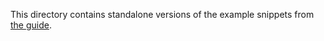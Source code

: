 This directory contains standalone versions of the example snippets
from [the guide](../../GUIDE.md).
